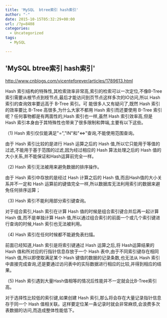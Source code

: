 ```yaml
---
title: 'MySQL  btree索引 hash索引'
author: "-"
date: 2015-10-15T05:32:29+00:00
url: /?p=8408
categories:
  - Uncategorized
tags:
  - MySQL

---
```

## 'MySQL  btree索引 hash索引'
http://www.cnblogs.com/vicenteforever/articles/1789613.html

Hash 索引结构的特殊性,其检索效率非常高,索引的检索可以一次定位,不像B-Tree 索引需要从根节点到枝节点,最后才能访问到页节点这样多次的IO访问,所以 Hash 索引的查询效率要远高于 B-Tree 索引。可 能很多人又有疑问了,既然 Hash 索引的效率要比 B-Tree 高很多,为什么大家不都用 Hash 索引而还要使用 B-Tree 索引呢？任何事物都是有两面性的,Hash 索引也一样,虽然 Hash 索引效率高,但是 Hash 索引本身由于其特殊性也带来了很多限制和弊端,主要有以下这些。

（1) Hash 索引仅仅能满足"=","IN"和"<=>"查询,不能使用范围查询。

由于 Hash 索引比较的是进行 Hash 运算之后的 Hash 值,所以它只能用于等值的过滤,不能用于基于范围的过滤,因为经过相应的 Hash 算法处理之后的 Hash 值的大小关系,并不能保证和Hash运算前完全一样。

（2) Hash 索引无法被用来避免数据的排序操作。

由于 Hash 索引中存放的是经过 Hash 计算之后的 Hash 值,而且Hash值的大小关系并不一定和 Hash 运算前的键值完全一样,所以数据库无法利用索引的数据来避免任何排序运算；

（3) Hash 索引不能利用部分索引键查询。

对于组合索引,Hash 索引在计算 Hash 值的时候是组合索引键合并后再一起计算 Hash 值,而不是单独计算 Hash 值,所以通过组合索引的前面一个或几个索引键进行查询的时候,Hash 索引也无法被利用。

（4) Hash 索引在任何时候都不能避免表扫描。

前面已经知道,Hash 索引是将索引键通过 Hash 运算之后,将 Hash运算结果的 Hash 值和所对应的行指针信息存放于一个 Hash 表中,由于不同索引键存在相同 Hash 值,所以即使取满足某个 Hash 键值的数据的记录条数,也无法从 Hash 索引中直接完成查询,还是要通过访问表中的实际数据进行相应的比较,并得到相应的结果。

（5) Hash 索引遇到大量Hash值相等的情况后性能并不一定就会比B-Tree索引高。

对于选择性比较低的索引键,如果创建 Hash 索引,那么将会存在大量记录指针信息存于同一个 Hash 值相关联。这样要定位某一条记录时就会非常麻烦,会浪费多次表数据的访问,而造成整体性能低下。